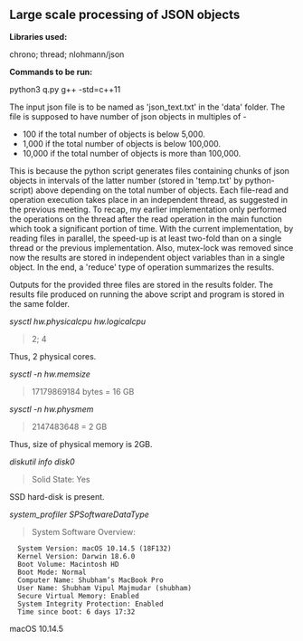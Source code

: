## Large scale processing of JSON objects

**Libraries used:**

chrono; thread; nlohmann/json

**Commands to be run:**

python3 q.py
g++ -std=c++11

The input json file is to be named as 'json_text.txt' in the 'data' folder.
The file is supposed to have number of json objects in multiples of -

- 100 if the total number of objects is below 5,000.
- 1,000 if the total number of objects is below 100,000.
- 10,000 if the total number of objects is more than 100,000.

This is because the python script generates files containing chunks of json objects in intervals of the latter number (stored in 'temp.txt' by python-script) above depending on the total number of objects. Each file-read and operation execution takes place in an independent thread, as suggested in the previous meeting. 
To recap, my earlier implementation only performed the operations on the thread after the read operation in the main function which took a significant portion of time. With the current implementation, by reading files in parallel, the speed-up is at least two-fold than on a single thread or the previous implementation. Also, mutex-lock was removed since now the results are stored in independent object variables than in a single object. In the end, a 'reduce' type of operation summarizes the results.

Outputs for the provided three files are stored in the results folder. The results file produced on running the above script and program is stored in the same folder.

*sysctl hw.physicalcpu hw.logicalcpu*
> 2; 4

Thus, 2 physical cores.

*sysctl -n hw.memsize* 
> 17179869184 bytes = 16 GB

*sysctl -n hw.physmem*
> 2147483648 = 2 GB

Thus, size of physical memory is 2GB.

*diskutil info disk0*
>  Solid State:               Yes

SSD hard-disk is present.

*system_profiler SPSoftwareDataType*
> System Software Overview:

      System Version: macOS 10.14.5 (18F132)
      Kernel Version: Darwin 18.6.0
      Boot Volume: Macintosh HD
      Boot Mode: Normal
      Computer Name: Shubham’s MacBook Pro
      User Name: Shubham Vipul Majmudar (shubham)
      Secure Virtual Memory: Enabled
      System Integrity Protection: Enabled
      Time since boot: 6 days 17:32

macOS 10.14.5





